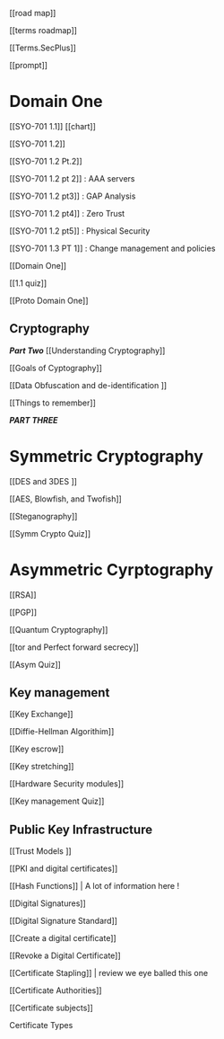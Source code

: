 
[[road map]]



[[terms roadmap]]



[[Terms.SecPlus]]



[[prompt]]




# Domain One 

[[SYO-701 1.1]]
[[chart]]



[[SYO-701 1.2]]

[[SYO-701 1.2 Pt.2]]


[[SYO-701 1.2 pt 2]] : AAA servers 

[[SYO-701 1.2 pt3]] : GAP Analysis 

[[SYO-701 1.2 pt4]] : Zero Trust 

[[SYO-701 1.2 pt5]] : Physical Security 

[[SYO-701 1.3 PT 1]] :  Change management and policies

[[Domain One]]

[[1.1 quiz]] 




[[Proto Domain One]]


## Cryptography
***Part Two***
[[Understanding Cryptography]]

[[Goals of Cyptography]]

[[Data Obfuscation  and de-identification ]]




[[Things to remember]]

***PART THREE***
# Symmetric Cryptography

[[DES and 3DES ]]

[[AES, Blowfish, and Twofish]] 

[[Steganography]]

[[Symm Crypto Quiz]]


# Asymmetric Cyrptography 

[[RSA]]

[[PGP]]

[[Quantum Cryptography]]

[[tor and Perfect forward secrecy]]

[[Asym Quiz]]
## Key management 

[[Key Exchange]]

[[Diffie-Hellman Algorithim]]

[[Key escrow]]

[[Key stretching]]

[[Hardware Security modules]]

[[Key management Quiz]]

## Public Key Infrastructure

[[Trust Models ]]

[[PKI and digital certificates]]

[[Hash Functions]] | A lot of information here ! 

[[Digital Signatures]]

[[Digital Signature Standard]] 

[[Create a digital certificate]]

[[Revoke a Digital Certificate]]

[[Certificate Stapling]] | review we eye balled this one 

[[Certificate Authorities]]

[[Certificate subjects]]

Certificate Types